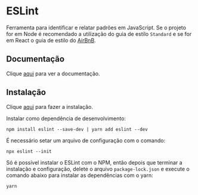 # ESLint

Ferramenta para identificar e relatar padrões em JavaScript. Se o projeto for em Node é recomendado a utilização do guia de estilo `Standard` e se for em React o guia de estilo do [AirBnB](https://www.npmjs.com/package/eslint-config-airbnb-base).

## Documentação

Clique [aqui](https://github.com/eslint/eslint) para ver a documentação.

## Instalação

Clique [aqui](https://www.npmjs.com/package/eslint) para fazer a instalação.

Instalar como dependência de desenvolvimento:

```
npm install eslint --save-dev | yarn add eslint --dev
```

É necessário setar um arquivo de configuração com o comando:

```
npx eslint --init
```

Só é possível instalar o ESLint com o NPM, então depois que terminar a instalação e configuração, delete o arquivo `package-lock.json` e execute o comando abaixo para instalar as dependências com o yarn:

```
yarn
```
